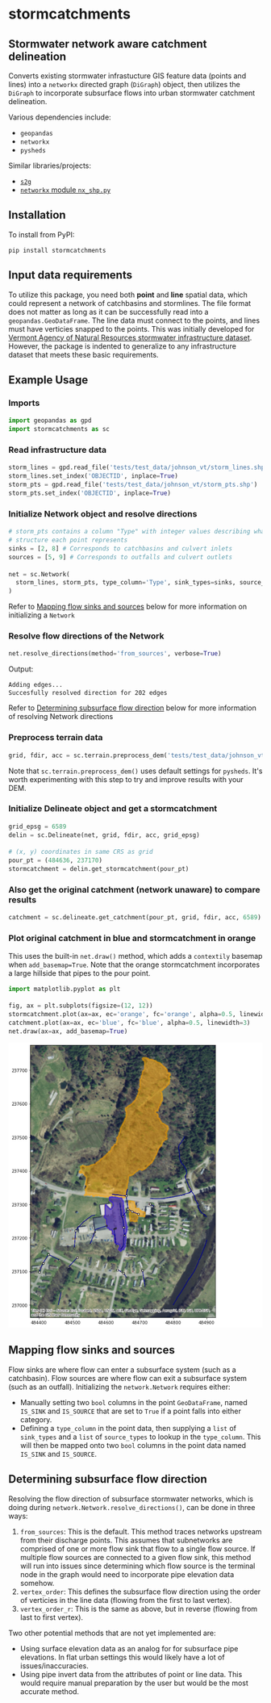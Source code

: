 # stormcatchments
## Stormwater network aware catchment delineation

Converts existing stormwater infrastucture GIS feature data (points and lines) into a
```networkx``` directed graph (```DiGraph```) object, then utilizes the ```DiGraph``` to
incorporate subsurface flows into urban stormwater catchment delineation.

Various dependencies include:
- ```geopandas```
- ```networkx```
- ```pysheds```

Similar libraries/projects:
- [```s2g```](https://github.com/caesar0301/s2g)
- [```networkx``` module ```nx_shp.py```](https://github.com/networkx/networkx/blob/6e20b952a957af820990f68d9237609198088816/networkx/readwrite/nx_shp.py)


## Installation

To install from PyPI:
```
pip install stormcatchments
```

## Input data requirements

To utilize this package, you need both **point** and **line** spatial data, which could represent a network of catchbasins and stormlines. The file format does not matter as long as it can be successfully read into a ```geopandas.GeoDataFrame```. The line data must connect to the points, and lines must have verticies snapped to the points.
This was initially developed for [Vermont Agency of Natural Resources stormwater infrastructure dataset](https://gis-vtanr.hub.arcgis.com/maps/VTANR::stormwater-infrastructure/explore?location=43.609172%2C-72.968811%2C14.15). However, the package is indented to generalize to any infrastructure dataset that meets these basic requirements.


## Example Usage

### Imports
```python
import geopandas as gpd
import stormcatchments as sc
```
### Read infrastructure data
```python
storm_lines = gpd.read_file('tests/test_data/johnson_vt/storm_lines.shp')
storm_lines.set_index('OBJECTID', inplace=True)
storm_pts = gpd.read_file('tests/test_data/johnson_vt/storm_pts.shp')
storm_pts.set_index('OBJECTID', inplace=True)
```
### Initialize Network object and resolve directions
```python
# storm_pts contains a column "Type" with integer values describing what type of 
# structure each point represents
sinks = [2, 8] # Corresponds to catchbasins and culvert inlets
sources = [5, 9] # Corresponds to outfalls and culvert outlets

net = sc.Network(
  storm_lines, storm_pts, type_column='Type', sink_types=sinks, source_types=sources
)
```
Refer to [Mapping flow sinks and sources](#mapping-flow-sinks-and-sources) below for more information on initializing a ```Network```
### Resolve flow directions of the Network
```python
net.resolve_directions(method='from_sources', verbose=True)
```
Output:
```
Adding edges...
Succesfully resolved direction for 202 edges
```
Refer to [Determining subsurface flow direction](#determining-subsurface-flow-direction) below for more information of resolving Network directions
### Preprocess terrain data
```python
grid, fdir, acc = sc.terrain.preprocess_dem('tests/test_data/johnson_vt/dem.tif')
```
Note that ```sc.terrain.preprocess_dem()``` uses default settings for ```pysheds```. It's worth experimenting with this step to try and improve results with your DEM.
### Initialize Delineate object and get a stormcatchment
```python
grid_epsg = 6589
delin = sc.Delineate(net, grid, fdir, acc, grid_epsg)

# (x, y) coordinates in same CRS as grid
pour_pt = (484636, 237170)
stormcatchment = delin.get_stormcatchment(pour_pt)
```
### Also get the original catchment (network unaware) to compare results
```python
catchment = sc.delineate.get_catchment(pour_pt, grid, fdir, acc, 6589)
```
### Plot original catchment in blue and stormcatchment in orange
This uses the built-in ```net.draw()``` method, which adds a ```contextily``` basemap when ```add_basemap=True```. Note that the orange stormcatchment incorporates a large hillside 
that pipes to the pour point.
```python
import matplotlib.pyplot as plt

fig, ax = plt.subplots(figsize=(12, 12))
stormcatchment.plot(ax=ax, ec='orange', fc='orange', alpha=0.5, linewidth=3)
catchment.plot(ax=ax, ec='blue', fc='blue', alpha=0.5, linewidth=3)
net.draw(ax=ax, add_basemap=True)
```
![Plot of catchment and stormcatchment](img/example_stormcatchment.png)


## Mapping flow sinks and sources

Flow sinks are where flow can enter a subsurface system (such as a catchbasin). Flow sources are where flow can exit a subsurface system (such as an outfall). Initializing the ```network.Network``` requires either:
- Manually setting two ```bool``` columns in the point ```GeoDataFrame```, named ```IS_SINK``` and ```IS_SOURCE``` that are set to ```True``` if a point falls into either category.
- Defining a ```type_column``` in the point data, then supplying a ```list``` of ```sink_types``` and a ```list``` of ```source_types``` to lookup in the ```type_column```. This will then be mapped onto two ```bool``` columns in the point data named ```IS_SINK``` and ```IS_SOURCE```.


## Determining subsurface flow direction

Resolving the flow direction of subsurface stormwater networks, which is doing during ```network.Network.resolve_directions()```, can be done in three ways:
1) ```from_sources```: This is the default. This method traces networks upstream from their discharge points. This assumes that subnetworks are comprised of one or more flow sink that flow to a single flow source. If multiple flow sources are connected to a given flow sink, this method will run into issues since determining which flow source is the terminal node in the graph would need to incorporate pipe elevation data somehow.
2) ```vertex_order```: This defines the subsurface flow direction using the order of verticies in the line data (flowing from the first to last vertex).
3) ```vertex_order_r```: This is the same as above, but in reverse (flowing from last to first vertex).

Two other potential methods that are not yet implemented are:
- Using surface elevation data as an analog for for subsurface pipe elevations. In flat urban settings this would likely have a lot of issues/inaccuracies.
- Using pipe invert data from the attributes of point or line data. This would require manual preparation by the user but would be the most accurate method.
